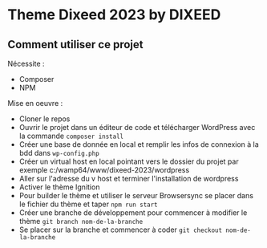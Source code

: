 # Theme Dixeed 2023 by DIXEED 

## Comment utiliser ce projet
Nécessite :
- Composer
- NPM

Mise en oeuvre : 
- Cloner le repos
- Ouvrir le projet dans un éditeur de code et télécharger WordPress avec la commande `composer install`
- Créer une base de donnée en local et remplir les infos de connexion à la bdd dans `wp-config.php`
- Créer un virtual host en local pointant vers le dossier du projet par exemple c:/wamp64/www/dixeed-2023/wordpress
- Aller sur l'adresse du v host et terminer l'installation de wordpress
- Activer le thème Ignition
- Pour builder le thème et utiliser le serveur Browsersync se placer dans le fichier du thème et taper `npm run start`
- Créer une branche de développement pour commencer à modifier le thème `git branch nom-de-la-branche`
- Se placer sur la branche et commencer à coder `git checkout nom-de-la-branche`